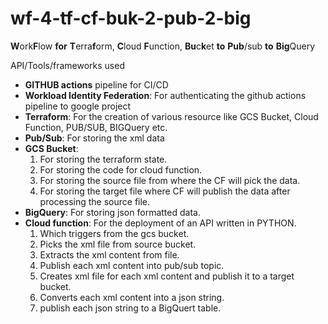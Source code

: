 # wf-4-tf-cf-buk-2-pub-2-big
**W**ork**F**low **for** **T**erra**f**orm, **C**loud **F**unction, **Bu**c**k**et **to** **Pub**/sub **to** **Big**Query

API/Tools/frameworks used
- **GITHUB actions** pipeline for CI/CD
- **Workload Identity Federation**: For authenticating the github actions pipeline to google project
- **Terraform**: For the creation of various resource like GCS Bucket, Cloud Function, PUB/SUB, BIGQuery etc.
- **Pub/Sub**: For storing the xml data
- **GCS Bucket**:
  1. For storing the terraform state.
  2. For storing the code for cloud function.
  3. For storing the source file from where the CF will pick the data.
  4. For storing the target file where CF will publish the data after processing the source file.
- **BigQuery**: For storing json formatted data.
- **Cloud function**: For the deployment of an API written in PYTHON.
  1. Which triggers from the gcs bucket.
  2. Picks the xml file from source bucket.
  3. Extracts the xml content from file.
  4. Publish each xml content into pub/sub topic.
  5. Creates xml file for each xml content and publish it to a target bucket.
  6. Converts each xml content into a json string.
  7. publish each json string to a BigQuert table.
